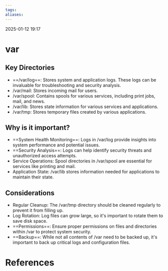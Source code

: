 ```yaml
---
tags: 
aliases:
---
```

2025-01-12 19:17
# var
## Key Directories
- ==/var/log==: Stores system and application logs. These logs can be invaluable for troubleshooting and security analysis.
- /var/mail: Stores incoming mail for users.
- /var/spool: Contains spools for various services, including print jobs, mail, and news.
- /var/lib: Stores state information for various services and applications.
- /var/tmp: Stores temporary files created by various applications.
## Why is it important?
- ==System Health Monitoring==: Logs in /var/log provide insights into system performance and potential issues.
- ==Security Analysis==: Logs can help identify security threats and unauthorized access attempts.
- Service Operations: Spool directories in /var/spool are essential for services like printing and mail.
- Application State: /var/lib stores information needed for applications to maintain their state.
## Considerations
- Regular Cleanup: The /var/tmp directory should be cleaned regularly to prevent it from filling up.
- Log Rotation: Log files can grow large, so it's important to rotate them to save disk space.
- ==Permissions==: Ensure proper permissions on files and directories within /var to protect system security.
- ==Backup==: While not all contents of /var need to be backed up, it's important to back up critical logs and configuration files.
# References